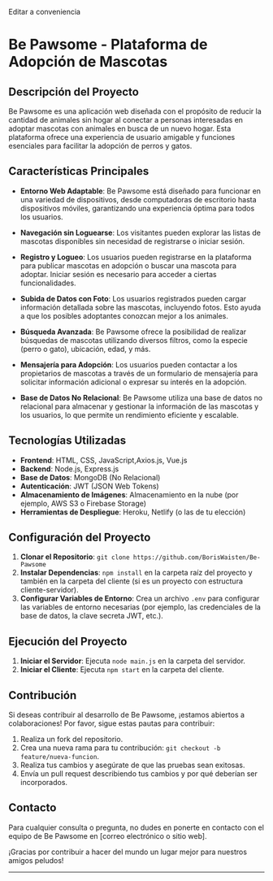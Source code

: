 Editar a conveniencia

# Be Pawsome - Plataforma de Adopción de Mascotas

## Descripción del Proyecto

Be Pawsome es una aplicación web diseñada con el propósito de reducir la cantidad de animales sin hogar al conectar a personas interesadas en adoptar mascotas con animales en busca de un nuevo hogar. Esta plataforma ofrece una experiencia de usuario amigable y funciones esenciales para facilitar la adopción de perros y gatos.

## Características Principales

- **Entorno Web Adaptable**: Be Pawsome está diseñado para funcionar en una variedad de dispositivos, desde computadoras de escritorio hasta dispositivos móviles, garantizando una experiencia óptima para todos los usuarios.

- **Navegación sin Loguearse**: Los visitantes pueden explorar las listas de mascotas disponibles sin necesidad de registrarse o iniciar sesión.

- **Registro y Logueo**: Los usuarios pueden registrarse en la plataforma para publicar mascotas en adopción o buscar una mascota para adoptar. Iniciar sesión es necesario para acceder a ciertas funcionalidades.

- **Subida de Datos con Foto**: Los usuarios registrados pueden cargar información detallada sobre las mascotas, incluyendo fotos. Esto ayuda a que los posibles adoptantes conozcan mejor a los animales.

- **Búsqueda Avanzada**: Be Pawsome ofrece la posibilidad de realizar búsquedas de mascotas utilizando diversos filtros, como la especie (perro o gato), ubicación, edad, y más.

- **Mensajería para Adopción**: Los usuarios pueden contactar a los propietarios de mascotas a través de un formulario de mensajería para solicitar información adicional o expresar su interés en la adopción.

- **Base de Datos No Relacional**: Be Pawsome utiliza una base de datos no relacional para almacenar y gestionar la información de las mascotas y los usuarios, lo que permite un rendimiento eficiente y escalable.

## Tecnologías Utilizadas

- **Frontend**: HTML, CSS, JavaScript,Axios.js, Vue.js
- **Backend**: Node.js, Express.js
- **Base de Datos**: MongoDB (No Relacional)
- **Autenticación**: JWT (JSON Web Tokens)
- **Almacenamiento de Imágenes**: Almacenamiento en la nube (por ejemplo, AWS S3 o Firebase Storage)
- **Herramientas de Despliegue**: Heroku, Netlify (o las de tu elección)

## Configuración del Proyecto

1. **Clonar el Repositorio**: `git clone https://github.com/BorisWaisten/Be-Pawsome`
2. **Instalar Dependencias**: `npm install` en la carpeta raíz del proyecto y también en la carpeta del cliente (si es un proyecto con estructura cliente-servidor).
3. **Configurar Variables de Entorno**: Crea un archivo `.env` para configurar las variables de entorno necesarias (por ejemplo, las credenciales de la base de datos, la clave secreta JWT, etc.).

## Ejecución del Proyecto

1. **Iniciar el Servidor**: Ejecuta `node main.js` en la carpeta del servidor.
2. **Iniciar el Cliente**: Ejecuta `npm start` en la carpeta del cliente.

## Contribución

Si deseas contribuir al desarrollo de Be Pawsome, ¡estamos abiertos a colaboraciones! Por favor, sigue estas pautas para contribuir:

1. Realiza un fork del repositorio.
2. Crea una nueva rama para tu contribución: `git checkout -b feature/nueva-funcion`.
3. Realiza tus cambios y asegúrate de que las pruebas sean exitosas.
4. Envía un pull request describiendo tus cambios y por qué deberían ser incorporados.

## Contacto

Para cualquier consulta o pregunta, no dudes en ponerte en contacto con el equipo de Be Pawsome en [correo electrónico o sitio web].

¡Gracias por contribuir a hacer del mundo un lugar mejor para nuestros amigos peludos!

--- 
